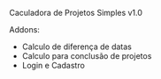 Caculadora de Projetos Simples v1.0

Addons:

- Calculo de diferença de datas
- Calculo para conclusão de projetos
- Login e Cadastro
